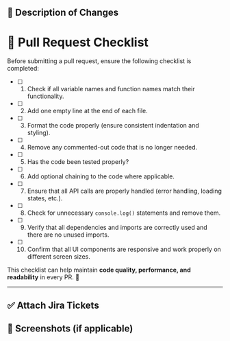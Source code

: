 ## 📝 Description of Changes

<!-- Provide a brief summary of your changes and the reason behind them. -->

# 🚀 Pull Request Checklist

Before submitting a pull request, ensure the following checklist is completed:

- [ ] 1. Check if all variable names and function names match their functionality.  
- [ ] 2. Add one empty line at the end of each file.  
- [ ] 3. Format the code properly (ensure consistent indentation and styling).  
- [ ] 4. Remove any commented-out code that is no longer needed.  
- [ ] 5. Has the code been tested properly?  
- [ ] 6. Add optional chaining to the code where applicable.  
- [ ] 7. Ensure that all API calls are properly handled (error handling, loading states, etc.).  
- [ ] 8. Check for unnecessary `console.log()` statements and remove them.  
- [ ] 9. Verify that all dependencies and imports are correctly used and there are no unused imports.  
- [ ] 10. Confirm that all UI components are responsive and work properly on different screen sizes.  

This checklist can help maintain **code quality, performance, and readability** in every PR. 🚀

---

## ✅ Attach Jira Tickets

<!-- Link any related issues here, if applicable. -->

## 📸 Screenshots (if applicable)

<!-- Add screenshots to show visual changes, if applicable. -->
